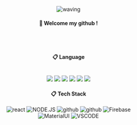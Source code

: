 <div align="center"> 
  
![waving](https://capsule-render.vercel.app/api?type=waving&height=200&text=jspark9708&fontAlign=70&fontAlignY=35&color=gradient)

####  :robot: Welcome my github !

  
 <br/>
 <br/>
 
  ####  :clipboard: Language
  
 <br/>

<img src="https://img.shields.io/badge/c-429bf5.svg?style=for-the-badge&logo=c&logoColor=white"/>
<img src="https://img.shields.io/badge/c++-%2300599C.svg?style=for-the-badge&logo=c%2B%2B&logoColor=white"/>
<img src="https://img.shields.io/badge/python-FFE873?style=for-the-badge&logo=python&logoColor=4b8bbe"/>
<img src="https://img.shields.io/badge/HTML5-E34F26?style=for-the-badge&logo=HTML5&logoColor=white">
<img src="https://img.shields.io/badge/CSS3-1572B6?style=for-the-badge&logo=CSS3&logoColor=white">
<img src="https://img.shields.io/badge/JavaScript-F7DF1E?style=for-the-badge&logo=JavaScript&logoColor=white">



  ####  :clipboard: Tech Stack

![react](https://img.shields.io/badge/react-1b214a?style=for-the-badge&logo=React&logoColor=skyblue)
![NODE.JS](https://img.shields.io/badge/NODE.JS-6cc24a?style=for-the-badge&logo=Node.js&logoColor=white)
![github](https://img.shields.io/badge/GIT-F14E32?style=for-the-badge&logo=Git&logoColor=white)
![github](https://img.shields.io/badge/GitHub-000000?style=for-the-badge&logo=GitHub&logoColor=white)
![Firebase](https://img.shields.io/badge/Firebase-FFA611?style=for-the-badge&logo=Firebase&logoColor=white)<br />
![MaterialUI](https://img.shields.io/badge/MaterialUI-E8EAF6?style=for-the-badge&logo=Mui&logoColor=#E8EAF6)
![VSCODE](https://img.shields.io/badge/VSCODE-0078d7?style=for-the-badge&logo=visualstudiocode&logoColor=White)
 <br/>
